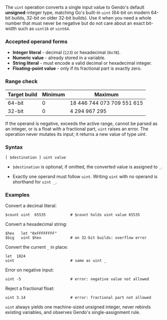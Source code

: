 The `uint` operation converts a single input value to Gendo's default 
**unsigned**-integer type, matching Go's built-in `uint` (64-bit on modern 
64-bit builds, 32-bit on older 32-bit builds). Use it when you need a whole 
number that must never be negative but do not care about an exact bit-width 
such as `uint16` or `uint64`.

### Accepted operand forms

* **Integer literal** - decimal (`123`) or hexadecimal (`0x7B`).
* **Numeric value** - already stored in a variable.
* **String literal** - must encode a valid decimal or hexadecimal integer.
* **Floating-point value** - only if its fractional part is exactly zero.

### Range check

| Target build | Minimum | Maximum                    |
| ------------ | ------- | -------------------------- |
| 64-bit       | 0       | 18 446 744 073 709 551 615 |
| 32-bit       | 0       | 4 294 967 295              |

If the operand is negative, exceeds the active range, cannot be parsed as an 
integer, or is a float with a fractional part, `uint` raises an error. The 
operation never mutates its input; it returns a new value of type *uint*.

### Syntax

```
[ $destination ] uint value
```

* `$destination` is optional; if omitted, the converted value is assigned to 
  `_`.

* Exactly one operand must follow `uint`. Writing `uint` with no operand is 
  shorthand for `uint _`.

### Examples

Convert a decimal literal:

```
$count uint  65535           # $count holds uint value 65535
```

Convert a hexadecimal string:

```
$hex   let "0xFFFFFFFF"
$big   uint $hex             # on 32-bit builds: overflow error
```

Convert the current `_` in place:

```
let  1024
uint                         # same as uint _
```

Error on negative input:

```
uint -5                      # error: negative value not allowed
```

Reject a fractional float:

```
uint 3.14                    # error: fractional part not allowed
```

`uint` always yields one machine-sized unsigned integer, never rebinds existing 
variables, and observes Gendo's single-assignment rule.

